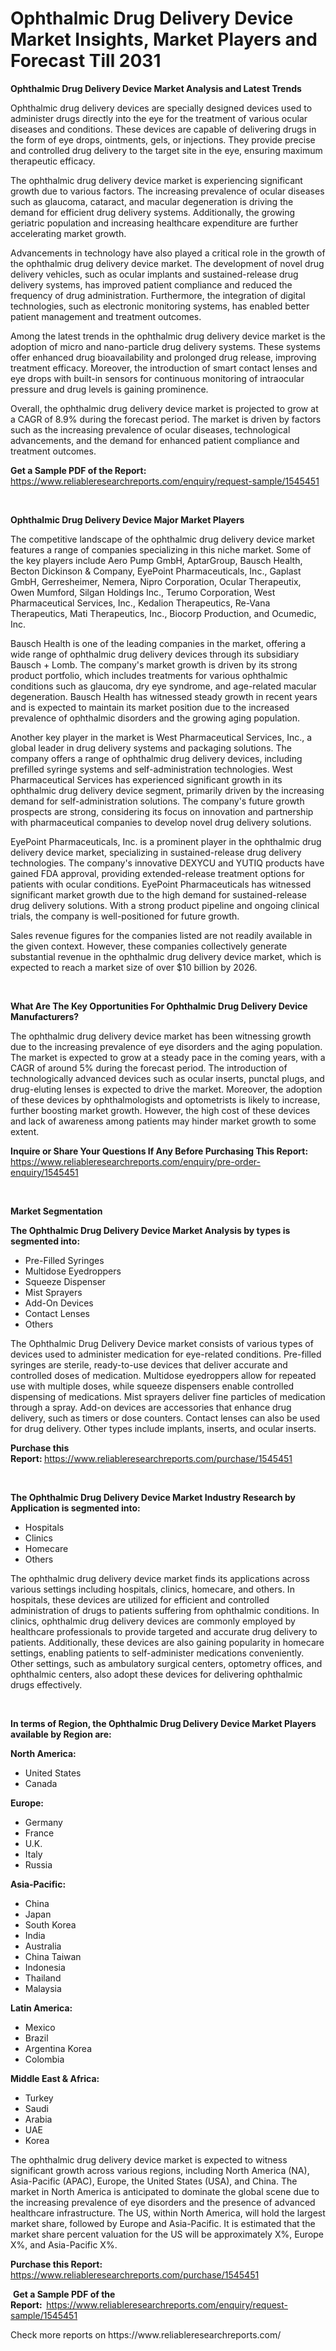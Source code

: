 <p><h1>Ophthalmic Drug Delivery Device Market Insights, Market Players and Forecast Till 2031</h1></p><p><strong>Ophthalmic Drug Delivery Device Market Analysis and Latest Trends</strong></p>
<p><p>Ophthalmic drug delivery devices are specially designed devices used to administer drugs directly into the eye for the treatment of various ocular diseases and conditions. These devices are capable of delivering drugs in the form of eye drops, ointments, gels, or injections. They provide precise and controlled drug delivery to the target site in the eye, ensuring maximum therapeutic efficacy.</p><p>The ophthalmic drug delivery device market is experiencing significant growth due to various factors. The increasing prevalence of ocular diseases such as glaucoma, cataract, and macular degeneration is driving the demand for efficient drug delivery systems. Additionally, the growing geriatric population and increasing healthcare expenditure are further accelerating market growth.</p><p>Advancements in technology have also played a critical role in the growth of the ophthalmic drug delivery device market. The development of novel drug delivery vehicles, such as ocular implants and sustained-release drug delivery systems, has improved patient compliance and reduced the frequency of drug administration. Furthermore, the integration of digital technologies, such as electronic monitoring systems, has enabled better patient management and treatment outcomes.</p><p>Among the latest trends in the ophthalmic drug delivery device market is the adoption of micro and nano-particle drug delivery systems. These systems offer enhanced drug bioavailability and prolonged drug release, improving treatment efficacy. Moreover, the introduction of smart contact lenses and eye drops with built-in sensors for continuous monitoring of intraocular pressure and drug levels is gaining prominence.</p><p>Overall, the ophthalmic drug delivery device market is projected to grow at a CAGR of 8.9% during the forecast period. The market is driven by factors such as the increasing prevalence of ocular diseases, technological advancements, and the demand for enhanced patient compliance and treatment outcomes.</p></p>
<p><strong>Get a Sample PDF of the Report:&nbsp;</strong> <a href="https://www.reliableresearchreports.com/enquiry/request-sample/1545451">https://www.reliableresearchreports.com/enquiry/request-sample/1545451</a></p>
<p>&nbsp;</p>
<p><strong>Ophthalmic Drug Delivery Device Major Market Players</strong></p>
<p><p>The competitive landscape of the ophthalmic drug delivery device market features a range of companies specializing in this niche market. Some of the key players include Aero Pump GmbH, AptarGroup, Bausch Health, Becton Dickinson & Company, EyePoint Pharmaceuticals, Inc., Gaplast GmbH, Gerresheimer, Nemera, Nipro Corporation, Ocular Therapeutix, Owen Mumford, Silgan Holdings Inc., Terumo Corporation, West Pharmaceutical Services, Inc., Kedalion Therapeutics, Re-Vana Therapeutics, Mati Therapeutics, Inc., Biocorp Production, and Ocumedic, Inc.</p><p>Bausch Health is one of the leading companies in the market, offering a wide range of ophthalmic drug delivery devices through its subsidiary Bausch + Lomb. The company's market growth is driven by its strong product portfolio, which includes treatments for various ophthalmic conditions such as glaucoma, dry eye syndrome, and age-related macular degeneration. Bausch Health has witnessed steady growth in recent years and is expected to maintain its market position due to the increased prevalence of ophthalmic disorders and the growing aging population.</p><p>Another key player in the market is West Pharmaceutical Services, Inc., a global leader in drug delivery systems and packaging solutions. The company offers a range of ophthalmic drug delivery devices, including prefilled syringe systems and self-administration technologies. West Pharmaceutical Services has experienced significant growth in its ophthalmic drug delivery device segment, primarily driven by the increasing demand for self-administration solutions. The company's future growth prospects are strong, considering its focus on innovation and partnership with pharmaceutical companies to develop novel drug delivery solutions.</p><p>EyePoint Pharmaceuticals, Inc. is a prominent player in the ophthalmic drug delivery device market, specializing in sustained-release drug delivery technologies. The company's innovative DEXYCU and YUTIQ products have gained FDA approval, providing extended-release treatment options for patients with ocular conditions. EyePoint Pharmaceuticals has witnessed significant market growth due to the high demand for sustained-release drug delivery solutions. With a strong product pipeline and ongoing clinical trials, the company is well-positioned for future growth.</p><p>Sales revenue figures for the companies listed are not readily available in the given context. However, these companies collectively generate substantial revenue in the ophthalmic drug delivery device market, which is expected to reach a market size of over $10 billion by 2026.</p></p>
<p>&nbsp;</p>
<p><strong>What Are The Key Opportunities For Ophthalmic Drug Delivery Device Manufacturers?</strong></p>
<p><p>The ophthalmic drug delivery device market has been witnessing growth due to the increasing prevalence of eye disorders and the aging population. The market is expected to grow at a steady pace in the coming years, with a CAGR of around 5% during the forecast period. The introduction of technologically advanced devices such as ocular inserts, punctal plugs, and drug-eluting lenses is expected to drive the market. Moreover, the adoption of these devices by ophthalmologists and optometrists is likely to increase, further boosting market growth. However, the high cost of these devices and lack of awareness among patients may hinder market growth to some extent.</p></p>
<p><strong>Inquire or Share Your Questions If Any Before Purchasing This Report:</strong> <a href="https://www.reliableresearchreports.com/enquiry/pre-order-enquiry/1545451">https://www.reliableresearchreports.com/enquiry/pre-order-enquiry/1545451</a></p>
<p>&nbsp;</p>
<p><strong>Market Segmentation</strong></p>
<p><strong>The Ophthalmic Drug Delivery Device Market Analysis by types is segmented into:</strong></p>
<p><ul><li>Pre-Filled Syringes</li><li>Multidose Eyedroppers</li><li>Squeeze Dispenser</li><li>Mist Sprayers</li><li>Add-On Devices</li><li>Contact Lenses</li><li>Others</li></ul></p>
<p><p>The Ophthalmic Drug Delivery Device market consists of various types of devices used to administer medication for eye-related conditions. Pre-filled syringes are sterile, ready-to-use devices that deliver accurate and controlled doses of medication. Multidose eyedroppers allow for repeated use with multiple doses, while squeeze dispensers enable controlled dispensing of medications. Mist sprayers deliver fine particles of medication through a spray. Add-on devices are accessories that enhance drug delivery, such as timers or dose counters. Contact lenses can also be used for drug delivery. Other types include implants, inserts, and ocular inserts.</p></p>
<p><strong>Purchase this Report:&nbsp;</strong><a href="https://www.reliableresearchreports.com/purchase/1545451">https://www.reliableresearchreports.com/purchase/1545451</a></p>
<p>&nbsp;</p>
<p><strong>The Ophthalmic Drug Delivery Device Market Industry Research by Application is segmented into:</strong></p>
<p><ul><li>Hospitals</li><li>Clinics</li><li>Homecare</li><li>Others</li></ul></p>
<p><p>The ophthalmic drug delivery device market finds its applications across various settings including hospitals, clinics, homecare, and others. In hospitals, these devices are utilized for efficient and controlled administration of drugs to patients suffering from ophthalmic conditions. In clinics, ophthalmic drug delivery devices are commonly employed by healthcare professionals to provide targeted and accurate drug delivery to patients. Additionally, these devices are also gaining popularity in homecare settings, enabling patients to self-administer medications conveniently. Other settings, such as ambulatory surgical centers, optometry offices, and ophthalmic centers, also adopt these devices for delivering ophthalmic drugs effectively.</p></p>
<p>&nbsp;</p>
<p><strong>In terms of Region, the Ophthalmic Drug Delivery Device Market Players available by Region are:</strong></p>
<p>
    <p> <strong> North America: </strong>
        <ul>
            <li>United States</li>
            <li>Canada</li>
        </ul>
        </p> 
    <p> <strong> Europe: </strong>
        <ul>
            <li>Germany</li>
            <li>France</li>
            <li>U.K.</li>
            <li>Italy</li>
            <li>Russia</li>
        </ul>
        </p> 
    <p> <strong> Asia-Pacific: </strong>
        <ul>
            <li>China</li>
            <li>Japan</li>
            <li>South Korea</li>
            <li>India</li>
            <li>Australia</li>
            <li>China Taiwan</li>
            <li>Indonesia</li>
            <li>Thailand</li>
            <li>Malaysia</li>
        </ul>
        </p> 
    <p> <strong> Latin America: </strong>
        <ul>
            <li>Mexico</li>
            <li>Brazil</li>
            <li>Argentina Korea</li>
            <li>Colombia</li>
        </ul>
        </p> 
    <p> <strong> Middle East & Africa: </strong>
        <ul>
            <li>Turkey</li>
            <li>Saudi</li>
            <li>Arabia</li>
            <li>UAE</li>
            <li>Korea</li>
        </ul>
    </p>
    </p>
<p><p>The ophthalmic drug delivery device market is expected to witness significant growth across various regions, including North America (NA), Asia-Pacific (APAC), Europe, the United States (USA), and China. The market in North America is anticipated to dominate the global scene due to the increasing prevalence of eye disorders and the presence of advanced healthcare infrastructure. The US, within North America, will hold the largest market share, followed by Europe and Asia-Pacific. It is estimated that the market share percent valuation for the US will be approximately X%, Europe X%, and Asia-Pacific X%.</p></p>
<p><strong>Purchase this Report: </strong><a href="https://www.reliableresearchreports.com/purchase/1545451">https://www.reliableresearchreports.com/purchase/1545451</a></p>
<p>&nbsp;<strong>Get a Sample PDF of the Report:&nbsp;&nbsp;</strong><a href="https://www.reliableresearchreports.com/enquiry/request-sample/1545451">https://www.reliableresearchreports.com/enquiry/request-sample/1545451</a></p>
<p><strong></strong></p>
<p>Check more reports on https://www.reliableresearchreports.com/</p>